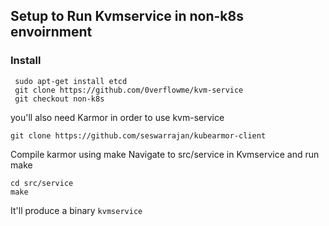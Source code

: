 ## Setup to Run Kvmservice in non-k8s envoirnment

### Install
```
 sudo apt-get install etcd
 git clone https://github.com/0verflowme/kvm-service
 git checkout non-k8s
 ```

you'll also need Karmor in order to use kvm-service
```
git clone https://github.com/seswarrajan/kubearmor-client
```
Compile karmor using make
Navigate to src/service in Kvmservice and run make
```
cd src/service
make
```
It'll produce a binary ``kvmservice``
